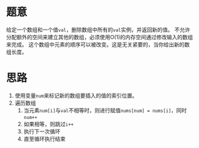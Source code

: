 # 题意

给定一个数组和一个值`val`，删除数组中所有的`val`实例，并返回新的值。
不允许分配额外的空间来建立其他的数组，必须使用O(1)的内存空间通过修改输入的数组来完成。
这个数组中元素的顺序可以被改变。这是无关紧要的，当你给出新的数组长度。


# 思路

1. 使用变量`num`来标记新的数组要插入的值的索引位置。
2. 遍历数组
   1. 当元素`num[i]`与`val`不相等时，则进行赋值`nums[num] = nums[i]`，同时`num++`
   3. 如果相等，则跳过`i++`
   3. 执行下一次循环
   4. 直至循环执行结束

